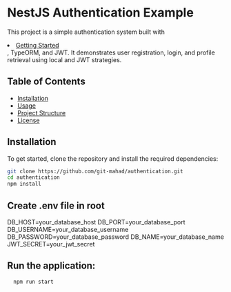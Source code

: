 # NestJS Authentication Example

This project is a simple authentication system built with 
<li>
  <a href="#getting-started">Getting Started</a> 
</li>, 
TypeORM, and JWT. It demonstrates user registration, login, and profile retrieval using local and JWT strategies.

## Table of Contents

- [Installation](#installation)
- [Usage](#usage)
- [Project Structure](#project-structure)
- [License](#license)

## Installation

To get started, clone the repository and install the required dependencies:

```bash
git clone https://github.com/git-mahad/authentication.git
cd authentication
npm install
```
## Create .env file in root 

DB_HOST=your_database_host
DB_PORT=your_database_port
DB_USERNAME=your_database_username
DB_PASSWORD=your_database_password
DB_NAME=your_database_name
JWT_SECRET=your_jwt_secret

## Run the application:
```bash
  npm run start
```